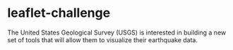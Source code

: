 # leaflet-challenge
The United States Geological Survey (USGS) is interested in building a new set of tools that will allow them to visualize their earthquake data.
